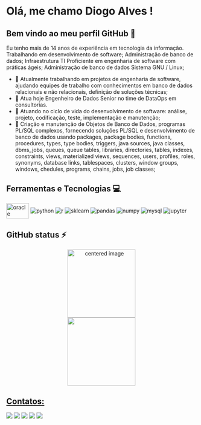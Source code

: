 # Olá, me chamo Diogo Alves ! 
## Bem vindo ao meu perfil GitHub 👋

Eu tenho mais de 14 anos de experiência em tecnologia da informação.
Trabalhando em desenvolvimento de software; Administração de banco de dados; Infraestrutura TI
Proficiente em engenharia de software com práticas ágeis; Administração de banco de dados Sistema GNU / Linux;

- 🔭 Atualmente trabalhando em projetos de engenharia de software, ajudando equipes de trabalho com conhecimentos em banco de dados relacionais e não relacionais, definição de soluções técnicas;
- 🌱 Atua hoje Engenheiro de Dados Senior no time de DataOps em consultorias.
- 👯 Atuando no ciclo de vida do desenvolvimento de software: análise, projeto, codificação, teste, implementação e manutenção;
- 💬 Criação e manutenção de Objetos de Banco de Dados, programas PL/SQL complexos, fornecendo soluções PL/SQL e desenvolvimento de banco de dados usando packages, package bodies, functions, procedures, types, type bodies, triggers, java sources, java classes, dbms_jobs, queues, queue tables, libraries, directories, tables, indexes, constraints, views, materialized views, sequences, users, profiles, roles, synonyms, database links, tablespaces, clusters, window groups, windows, chedules, programs, chains, jobs, job classes;

## Ferramentas e Tecnologias 💻
<div style="display: inline">
 
  <img align="center" alt="oracle" src="https://cdn.jsdelivr.net/gh/devicons/devicon@latest/icons/oracle/oracle-original.svg" width="60" height="40"/>
  <img align="center" alt="python" src="https://img.shields.io/badge/Python-3776AB?style=for-the-badge&logo=python&logoColor=white" />
  <img align="center" alt="r" src="https://img.shields.io/badge/R-276DC3?style=for-the-badge&logo=r&logoColor=white" />
  <img align="center" alt="sklearn" src="https://img.shields.io/badge/scikit_learn-F7931E?style=for-the-badge&logo=scikit-learn&logoColor=white" />
  <img align="center" alt="pandas" src="https://img.shields.io/badge/Pandas-2C2D72?style=for-the-badge&logo=pandas&logoColor=white" />
  <img align="center" alt="numpy" src="https://img.shields.io/badge/Numpy-777BB4?style=for-the-badge&logo=numpy&logoColor=white" />
  <img align="center" alt="mysql" src="https://img.shields.io/badge/MySQL-005C84?style=for-the-badge&logo=mysql&logoColor=white" />
  <img align="center" alt="jupyter" src="https://img.shields.io/badge/Jupyter-F37626.svg?&style=for-the-badge&logo=Jupyter&logoColor=white" />
          
</div><br/>

## GitHub status ⚡
<div>
  <a href="https://github.com/dalves87">
  <center>
    <img height="180em" src="https://github-readme-stats.vercel.app/api?username=dalves87&show_icons=true&theme=radical&include_all_commits=true&count_private=true" alt="centered image">
  </center>
  <center>  
    <img height="180em" src="https://github-readme-stats.vercel.app/api/top-langs/?username=dalves87&layout=compact&langs_count=7&theme=radical"/> 
  </center>
</div>


## Contatos:

<div>
  <a href="[https://www.linkedin.com/in/seu-usuário-linkedln-aqui](https://www.linkedin.com/in/diogo-alves-52798926/)" target="_blank"><img loading="lazy" src="https://img.shields.io/badge/-LinkedIn-%230077B5?style=for-the-badge&logo=linkedin&logoColor=white" target="_blank"></a>  
<a href="https://www.youtube.com/seu-canal-youtube-aqui" target="_blank"><img loading="lazy" src="https://img.shields.io/badge/YouTube-FF0000?style=for-the-badge&logo=youtube&logoColor=white" target="_blank"></a>
<a href="https://instagram.com/seu-usuário-instagram-aqui" target="_blank"><img loading="lazy" src="https://img.shields.io/badge/-Instagram-%23E4405F?style=for-the-badge&logo=instagram&logoColor=white" target="_blank"></a>
<a href="https://www.twitch.tv/seu-usuário-aqui" target="_blank"><img loading="lazy" src="https://img.shields.io/badge/Twitch-9146FF?style=for-the-badge&logo=twitch&logoColor=white" target="_blank"></a>
<a href = "mailto:contato@seu-usuário-aqui"><img loading="lazy" src="https://img.shields.io/badge/Gmail-D14836?style=for-the-badge&logo=gmail&logoColor=white" target="_blank"></a>
</div>
